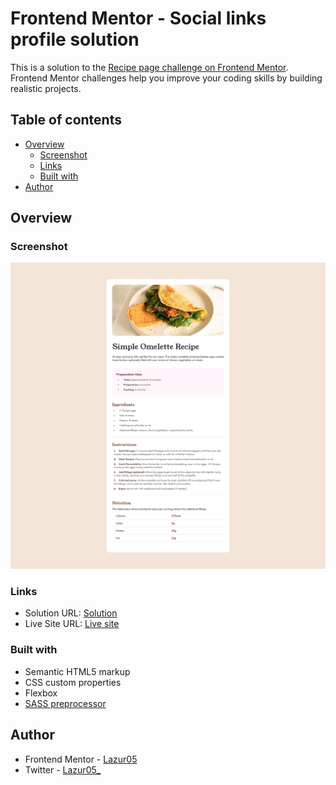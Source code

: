 # Frontend Mentor - Social links profile solution

This is a solution to the [Recipe page challenge on Frontend Mentor](https://www.frontendmentor.io/challenges/recipe-page-KiTsR8QQKm). Frontend Mentor challenges help you improve your coding skills by building realistic projects. 

## Table of contents

- [Overview](#overview)
  - [Screenshot](#screenshot)
  - [Links](#links)
  - [Built with](#built-with)
- [Author](#author)

## Overview
### Screenshot

![](./screenshot3.jpg)

### Links

- Solution URL: [Solution]()
- Live Site URL: [Live site](https://lazur05.github.io/frontend-mentor/4.%20Recipe-page/)

### Built with

- Semantic HTML5 markup
- CSS custom properties
- Flexbox
- [SASS preprocessor](https://sass-lang.com/)

## Author

- Frontend Mentor - [Lazur05](https://www.frontendmentor.io/profile/Lazur05)
- Twitter - [Lazur05_](https://x.com/Lazur05_)